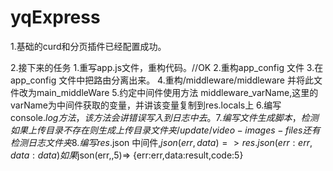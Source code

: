 # yqExpress
1.基础的curd和分页插件已经配置成功。

2.接下来的任务
1.重写app.js文件，重构代码。//OK
2.重构app_config 文件
3.在app_config 文件中把路由分离出来。
4.重构/middleware/middleware 并将此文件改为main_middleWare
5.约定中间件使用方法 middleware_varName,这里的varName为中间件获取的变量，并讲该变量复制到res.locals上
6.编写console.$log方法，该方法会讲错误写入到日志中去。
7.编写文件生成脚本，检测如果上传目录不存在则生成上传目录文件夹 /update/video-images-files 还有检测日志文件夹
8.编写res.$json 中间件,$json(err,data)=> res.json({err:err,data:data})
如果$json(err,,5)=> {err:err,data:result,code:5}
